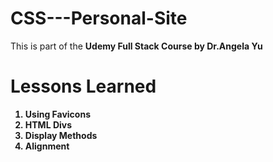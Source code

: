 # CSS---Personal-Site
This is part of the <b> Udemy Full Stack Course by Dr.Angela Yu <b>
<h1> Lessons Learned </h1>
<ol>
  <li>Using Favicons</li>
  <li>HTML Divs</li>
  <li>Display Methods</li>
  <li>Alignment</li> 
</ul>
